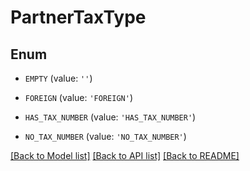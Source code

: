 # PartnerTaxType


## Enum

* `EMPTY` (value: `''`)

* `FOREIGN` (value: `'FOREIGN'`)

* `HAS_TAX_NUMBER` (value: `'HAS_TAX_NUMBER'`)

* `NO_TAX_NUMBER` (value: `'NO_TAX_NUMBER'`)

[[Back to Model list]](../README.md#documentation-for-models) [[Back to API list]](../README.md#documentation-for-api-endpoints) [[Back to README]](../README.md)


